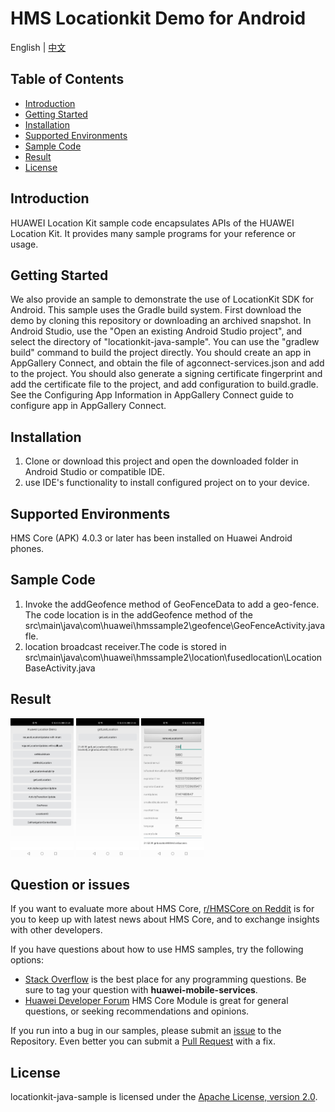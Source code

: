 #  HMS Locationkit Demo for Android

English | [中文](https://github.com/HMS-Core/hms-location-demo-android-studio/blob/master/README_ZH.md)

## Table of Contents

 * [Introduction](#introduction)
 * [Getting Started](#getting-started)
 * [Installation](#installation)
 * [Supported Environments](#supported-environments)
 * [Sample Code](#sample-code)
 * [Result](#result)
 * [License](#license)
 
 
## Introduction
HUAWEI Location Kit sample code encapsulates APIs of the HUAWEI Location Kit. It provides many sample programs for your reference or usage.
   
## Getting Started
We also provide an sample to demonstrate the use of LocationKit SDK for Android.
This sample uses the Gradle build system.
First download the demo by cloning this repository or downloading an archived snapshot.
In Android Studio, use the "Open an existing Android Studio project", and select the directory of "locationkit-java-sample".
You can use the "gradlew build" command to build the project directly.
You should create an app in AppGallery Connect, and obtain the file of agconnect-services.json and add to the project. You should also generate a signing certificate fingerprint and add the certificate file to the project, and add configuration to build.gradle. See the Configuring App Information in AppGallery Connect guide to configure app in AppGallery Connect.

## Installation
 
1. Clone or download this project and open the downloaded folder in Android Studio or compatible IDE.
2. use IDE's functionality to install configured project on to your device.

## Supported Environments
   HMS Core (APK) 4.0.3 or later has been installed on Huawei Android phones.

## Sample Code
1. Invoke the addGeofence method of GeoFenceData to add a geo-fence. The code location is in the addGeofence method of the  src\main\java\com\huawei\hmssample2\geofence\GeoFenceActivity.java fle.
2. location broadcast receiver.The code is stored in src\main\java\com\huawei\hmssample2\location\fusedlocation\LocationBaseActivity.java

## Result
<img src="images/home.jpg" width = 20% height = 20%> <img src="images/locationgetlast.jpg" width = 20% height = 20%> <img src="images/locationhd.jpg" width = 20% height = 20%>

## Question or issues
If you want to evaluate more about HMS Core,
[r/HMSCore on Reddit](https://www.reddit.com/r/HMSCore/) is for you to keep up with latest news about HMS Core, and to exchange insights with other developers.

If you have questions about how to use HMS samples, try the following options:
- [Stack Overflow](https://stackoverflow.com/questions/tagged/huawei-mobile-services) is the best place for any programming questions. Be sure to tag your question with 
**huawei-mobile-services**.
- [Huawei Developer Forum](https://forums.developer.huawei.com/forumPortal/en/home?fid=0101187876626530001) HMS Core Module is great for general questions, or seeking recommendations and opinions.

If you run into a bug in our samples, please submit an [issue](https://github.com/HMS-Core/hms-location-demo-android-studio/issues) to the Repository. Even better you can submit a [Pull Request](https://github.com/HMS-Core/hms-location-demo-android-studio/pulls) with a fix.

##  License
locationkit-java-sample is licensed under the [Apache License, version 2.0](http://www.apache.org/licenses/LICENSE-2.0).
